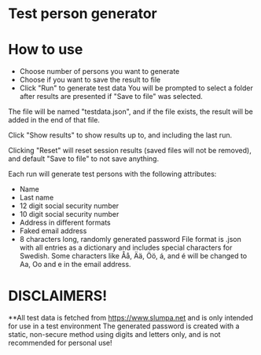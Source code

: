 # Test person generator

# How to use
- Choose number of persons you want to generate
- Choose if you want to save the result to file
- Click "Run" to generate test data
You will be prompted to select a folder after
results are presented if "Save to file" was selected.

The file will be named "testdata.json", and if the file exists,
the result will be added in the end of that file.

Click "Show results" to show results up to, and
including the last run.

Clicking "Reset" will reset session results (saved files will not be removed),
and default "Save to file" to not save anything.


Each run will generate test persons with the following attributes:

- Name
- Last name
- 12 digit social security number
- 10 digit social security number
- Address in different formats
- Faked email address
- 8 characters long, randomly generated password
File format is .json with all entries as a dictionary and includes special characters for Swedish. Some characters like Åå, Ää, Öö, á, and é  will be changed to Aa, Oo and e in the email address.



# DISCLAIMERS!
**All test data is fetched from https://www.slumpa.net and is only intended for use in a test environment
The generated password is created with a static, non-secure method using digits and letters only, and is not recommended for personal use!
